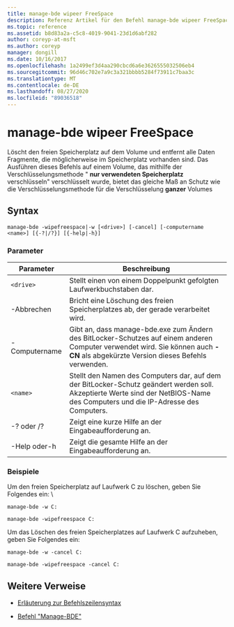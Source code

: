 ```yaml
---
title: manage-bde wipeer FreeSpace
description: Referenz Artikel für den Befehl manage-bde wipeer FreeSpace, mit dem der freie Speicherplatz auf dem Volume gelöscht wird, wodurch alle Daten Fragmente entfernt werden, die möglicherweise im Speicherplatz vorhanden sind.
ms.topic: reference
ms.assetid: b8d83a2a-c5c8-4019-9041-23d1d6abf282
author: coreyp-at-msft
ms.author: coreyp
manager: dongill
ms.date: 10/16/2017
ms.openlocfilehash: 1a2499ef3d4aa290cbcd6a6e3626555032506eb4
ms.sourcegitcommit: 96d46c702e7a9c3a321bbbb5284f73911c7baa3c
ms.translationtype: MT
ms.contentlocale: de-DE
ms.lasthandoff: 08/27/2020
ms.locfileid: "89036518"
---
```

# <a name="manage-bde-wipefreespace"></a>manage-bde wipeer FreeSpace

Löscht den freien Speicherplatz auf dem Volume und entfernt alle Daten Fragmente, die möglicherweise im Speicherplatz vorhanden sind. Das Ausführen dieses Befehls auf einem Volume, das mithilfe der Verschlüsselungsmethode " **nur verwendeten Speicherplatz** verschlüsseln" verschlüsselt wurde, bietet das gleiche Maß an Schutz wie die Verschlüsselungsmethode für die Verschlüsselung **ganzer** Volumes

## <a name="syntax"></a>Syntax

```
manage-bde -wipefreespace|-w [<drive>] [-cancel] [-computername <name>] [{-?|/?}] [{-help|-h}]
```

### <a name="parameters"></a>Parameter

| Parameter | Beschreibung |
| --------- | ----------- |
| `<drive>` | Stellt einen von einem Doppelpunkt gefolgten Laufwerkbuchstaben dar. |
| -Abbrechen | Bricht eine Löschung des freien Speicherplatzes ab, der gerade verarbeitet wird. |
| -Computername | Gibt an, dass manage-bde.exe zum Ändern des BitLocker-Schutzes auf einem anderen Computer verwendet wird. Sie können auch **-CN** als abgekürzte Version dieses Befehls verwenden. |
| `<name>` | Stellt den Namen des Computers dar, auf dem der BitLocker-Schutz geändert werden soll. Akzeptierte Werte sind der NetBIOS-Name des Computers und die IP-Adresse des Computers. |
| -? oder /? | Zeigt eine kurze Hilfe an der Eingabeaufforderung an. |
| -Help oder-h | Zeigt die gesamte Hilfe an der Eingabeaufforderung an. |

### <a name="examples"></a>Beispiele

Um den freien Speicherplatz auf Laufwerk C zu löschen, geben Sie Folgendes ein: \

```
manage-bde -w C:
```

```
manage-bde -wipefreespace C:
```

Um das Löschen des freien Speicherplatzes auf Laufwerk C aufzuheben, geben Sie Folgendes ein:

```
manage-bde -w -cancel C:
```

```
manage-bde -wipefreespace -cancel C:
```

## <a name="additional-references"></a>Weitere Verweise

- [Erläuterung zur Befehlszeilensyntax](command-line-syntax-key.md)

- [Befehl "Manage-BDE"](manage-bde.md)
